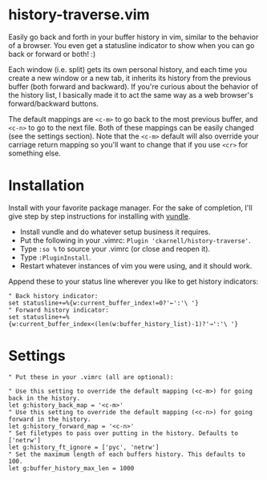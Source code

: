 # history-traverse.vim
Easily go back and forth in your buffer history in vim, similar to the behavior of a browser. You even get a statusline indicator to show when you can go back or forward or both! :)

Each window (i.e. split) gets its own personal history, and each time you create a new window or a new tab, it inherits its history from the previous buffer (both forward and backward). If you're curious about the behavior of the history list, I basically made it to act the same way as a web browser's forward/backward buttons.

The default mappings are `<c-m>` to go back to the most previous buffer, and `<c-n>` to go to the next file. Both of these mappings can be easily changed (see the settings section). Note that the `<c-m>` default will also override your carriage return mapping so you'll want to change that if you use `<cr>` for something else.

# Installation
Install with your favorite package manager. For the sake of completion, I'll give step by step instructions for installing with [vundle](https://github.com/VundleVim/Vundle.vim).

- Install vundle and do whatever setup business it requires.
- Put the following in your .vimrc: `Plugin 'ckarnell/history-traverse'`.
- Type `:so %` to source your .vimrc (or close and reopen it).
- Type `:PluginInstall`.
- Restart whatever instances of vim you were using, and it should work.

Append these to your status line wherever you like to get history indicators:
```vim
" Back history indicator:
set statusline+=%{w:current_buffer_index!=0?'←':'\ '}
" Forward history indicator:
set statusline+=%{w:current_buffer_index<(len(w:buffer_history_list)-1)?'→':'\ '}
```

# Settings
```vim
" Put these in your .vimrc (all are optional):

" Use this setting to override the default mapping (<c-m>) for going back in the history.
let g:history_back_map = '<c-m>'
" Use this setting to override the default mapping (<c-n>) for going forward in the history.
let g:history_forward_map = '<c-n>'
" Set filetypes to pass over putting in the history. Defaults to ['netrw']
let g:history_ft_ignore = ['pyc', 'netrw']
" Set the maximum length of each buffers history. This defaults to 100.
let g:buffer_history_max_len = 1000
```
